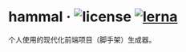 # hammal &middot; ![license](https://img.shields.io/github/license/nicolaszhao/hammal.svg) [![lerna](https://img.shields.io/badge/maintained%20with-lerna-cc00ff.svg)](https://lerna.js.org/)

个人使用的现代化前端项目（脚手架）生成器。

